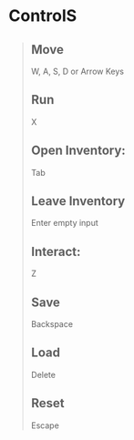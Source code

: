 # ControlS
>
> ## Move
> W, A, S, D or Arrow Keys
>
> ## Run 
> X
> ## Open Inventory:
> Tab
>
> ## Leave Inventory
> Enter empty input
>
> ## Interact:
> Z
>
> ## Save
> Backspace
>
> ## Load
> Delete
> 
> ## Reset
> Escape